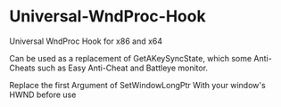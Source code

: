 # Universal-WndProc-Hook
Universal WndProc Hook for x86 and x64


Can be used as a replacement of GetAKeySyncState, which some Anti-Cheats such as Easy Anti-Cheat and Battleye monitor.

Replace the first Argument of SetWindowLongPtr With your window's HWND before use
